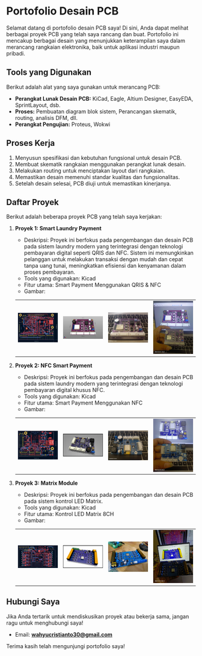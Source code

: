 # Portofolio Desain PCB
Selamat datang di portofolio desain PCB saya! Di sini, Anda dapat melihat berbagai proyek PCB yang telah saya rancang dan buat. Portofolio ini mencakup berbagai desain yang menunjukkan keterampilan saya dalam merancang rangkaian elektronika, baik untuk aplikasi industri maupun pribadi.

## Tools yang Digunakan

Berikut adalah alat yang saya gunakan untuk merancang PCB:

- **Perangkat Lunak Desain PCB:** KiCad, Eagle, Altium Designer, EasyEDA, SprintLayout, dsb.
- **Proses:** Pembuatan diagram blok sistem, Perancangan skematik, routing, analisis DFM, dll.
- **Perangkat Pengujian:** Proteus, Wokwi

## Proses Kerja

1. Menyusun spesifikasi dan kebutuhan fungsional untuk desain PCB.
2. Membuat skematik rangkaian menggunakan perangkat lunak desain.
3. Melakukan routing untuk menciptakan layout dari rangkaian.
4. Memastikan desain memenuhi standar kualitas dan fungsionalitas.
5. Setelah desain selesai, PCB diuji untuk memastikan kinerjanya.

## Daftar Proyek

Berikut adalah beberapa proyek PCB yang telah saya kerjakan:

1. **Proyek 1: Smart Laundry Payment**
   - Deskripsi: Proyek ini berfokus pada pengembangan dan desain PCB pada sistem laundry modern yang terintegrasi dengan teknologi pembayaran digital seperti QRIS dan NFC. Sistem ini memungkinkan pelanggan untuk melakukan transaksi dengan mudah dan cepat tanpa uang tunai, meningkatkan efisiensi dan kenyamanan dalam proses pembayaran.
   - Tools yang digunakan: Kicad
   - Fitur utama: Smart Payment Menggunakan QRIS & NFC
   - Gambar:
   <table>
     <tr>
       <td><img src='img/01 Layout Smart Laundry.jpg' width='300' /></td>
       <td><img src='img/01 Design Smart Laundry.jpg' width='300' /></td>
       <td><img src='img/01 Hardware Smart Laundry.jpg' width='300' /></td>
       <td><img src='img/01 Hardware Smart Laundry 2.jpg' width='300' /></td>
     </tr>
   </table>

2. **Proyek 2: NFC Smart Payment**
   - Deskripsi: Proyek ini berfokus pada pengembangan dan desain PCB pada sistem laundry modern yang terintegrasi dengan teknologi pembayaran digital khusus NFC.
   - Tools yang digunakan: Kicad
   - Fitur utama: Smart Payment Menggunakan NFC
   - Gambar:
   <table>
     <tr>
       <td><img src='img/02 Layout NFC.jpg' width='300' /></td>
       <td><img src='img/02 Design NFC.jpg' width='300' /></td>
       <td><img src='img/02 Hardware NFC.jpg' width='300' /></td>
       <td><img src='img/02 Hardware NFC 2.jpg' width='300' /></td>
     </tr>
   </table>

3. **Proyek 3: Matrix Module**
   - Deskripsi: Proyek ini berfokus pada pengembangan dan desain PCB pada sistem kontrol LED Matrix.
   - Tools yang digunakan: Kicad
   - Fitur utama: Kontrol LED Matrix 8CH
   - Gambar:
   <table>
     <tr>
       <td><img src='img/03 Layout Matrix Module.jpg' width='300' /></td>
       <td><img src='img/03 Design Matrix Module.jpg' width='300' /></td>
       <td><img src='img/03 Hardware Matrix Module.jpg' width='300' /></td>
       <td><img src='img/03 Hardware Matrix Module 2.jpg' width='300' /></td>
     </tr>
   </table>


## Hubungi Saya

Jika Anda tertarik untuk mendiskusikan proyek atau bekerja sama, jangan ragu untuk menghubungi saya!

- Email: **wahyucristianto30@gmail.com**

Terima kasih telah mengunjungi portofolio saya!
